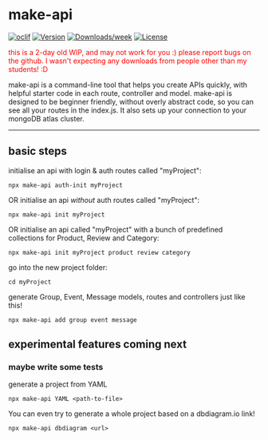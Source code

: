 # make-api

[![oclif](https://img.shields.io/badge/lol-there%20are%20no%20tests-red.svg)](https://oclif.io)
[![Version](https://img.shields.io/npm/v/make-api.svg)](https://npmjs.org/package/make-api)
[![Downloads/week](https://img.shields.io/badge/-i%20have%20no%20idea%20what%20im%20doing-success)](https://npmjs.org/package/make-api)
[![License](https://img.shields.io/npm/l/make-api.svg)](https://github.com/basiclaser/make-api/blob/master/package.json)

<span style="color:red">this is a 2-day old WIP, and may not work for you :) please report bugs on the github. I wasn't expecting any downloads from people other than my students! :D</span>

make-api is a command-line tool that helps you create APIs quickly, with helpful starter code in each route, controller and model. make-api is designed to be beginner friendly, without overly abstract code, so you can see all your routes in the index.js. It also sets up your connection to your mongoDB atlas cluster.

---

## **basic steps**

initialise an api with login & auth routes called "myProject":

`npx make-api auth-init myProject`

OR initialise an api _without_ auth routes called "myProject":

`npx make-api init myProject`

OR initialise an api called "myProject" with a bunch of predefined collections for Product, Review and Category:

`npx make-api init myProject product review category`

go into the new project folder:

`cd myProject`

generate Group, Event, Message models, routes and controllers just like this!

`npx make-api add group event message`

## experimental features coming next

### maybe write some tests

generate a project from YAML

`npx make-api YAML <path-to-file>`

You can even try to generate a whole project based on a dbdiagram.io link!

`npx make-api dbdiagram <url>`
